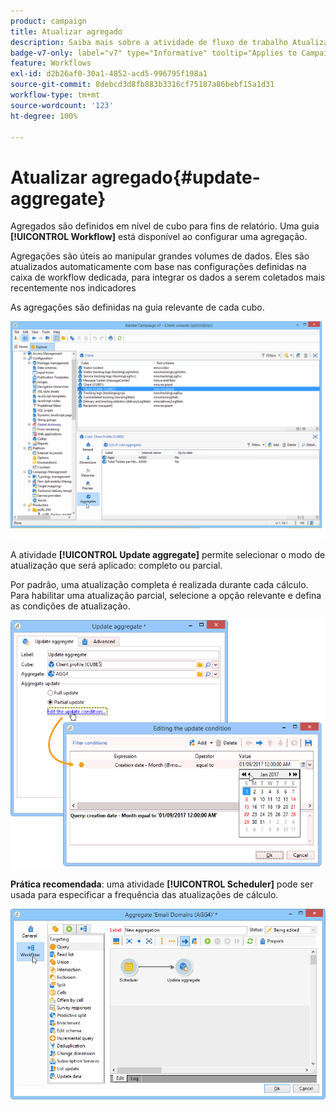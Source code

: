 ```yaml
---
product: campaign
title: Atualizar agregado
description: Saiba mais sobre a atividade de fluxo de trabalho Atualizar agregado
badge-v7-only: label="v7" type="Informative" tooltip="Applies to Campaign Classic v7 only"
feature: Workflows
exl-id: d2b26af0-30a1-4852-acd5-996795f198a1
source-git-commit: 8debcd3d8fb883b3316cf75187a86bebf15a1d31
workflow-type: tm+mt
source-wordcount: '123'
ht-degree: 100%

---
```


# Atualizar agregado{#update-aggregate}



Agregados são definidos em nível de cubo para fins de relatório. Uma guia **[!UICONTROL Workflow]** está disponível ao configurar uma agregação.

Agregações são úteis ao manipular grandes volumes de dados. Eles são atualizados automaticamente com base nas configurações definidas na caixa de workflow dedicada, para integrar os dados a serem coletados mais recentemente nos indicadores

As agregações são definidas na guia relevante de cada cubo.

![](assets/s_advuser_cube_agregate_01.png)


A atividade **[!UICONTROL Update aggregate]** permite selecionar o modo de atualização que será aplicado: completo ou parcial.

Por padrão, uma atualização completa é realizada durante cada cálculo. Para habilitar uma atualização parcial, selecione a opção relevante e defina as condições de atualização.

![](assets/s_advuser_cube_agregate_05.png)

**Prática recomendada**: uma atividade **[!UICONTROL Scheduler]** pode ser usada para especificar a frequência das atualizações de cálculo.

![](assets/s_advuser_cube_agregate_04.png)
